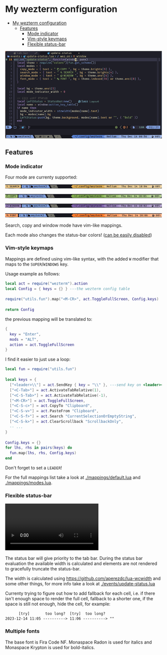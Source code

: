 # My wezterm configuration

<!--toc:start-->
- [My wezterm configuration](#my-wezterm-configuration)
  - [Features](#features)
    - [Mode indicator](#mode-indicator)
    - [Vim-style keymaps](#vim-style-keymaps)
    - [Flexible status-bar](#flexible-status-bar)
<!--toc:end-->

![configuration showcase](./.github/assets/showcase.png)

## Features

### Mode indicator

Four mode are currenty supported:

![showcase search mode](./.github/assets/mode-search-showcase.png)

![showcase copy mode](./.github/assets/mode-copy-showcase.png)

![showcase window mode](./.github/assets/mode-window-showcase.png)

![showcase font mode](./.github/assets/mode-font-showcase.png)

Search, copy and window mode have vim-like mappings.

Each mode also changes the status-bar colors! ([can be easily disabled](https://github.com/sravioli/wezterm/blob/main/events/update-status.lua#L28))

### Vim-style keymaps

Mappings are defined using vim-like syntax, with the added `W` modifier that
maps to the `SUPER`/`WINDOWS` key.

Usage example as follows:

~~~lua
local act = require("wezterm").action
local Config = { keys = {} } ---the wezterm config table

require("utils.fun").map("<M-CR>", act.ToggleFullScreen, Config.keys)

return Config
~~~

the previous mapping will be translated to:

~~~lua
{
  key = "Enter",
  mods = "ALT",
  action = act.ToggleFullScreen
}
~~~

I find it easier to just use a loop:

~~~lua
local fun = require("utils.fun")

local keys = {
  ["<leader>\\"] = act.SendKey { key = "\\" }, ---send key on <leader><leader>
  ["<C-Tab>"] = act.ActivateTabRelative(1),
  ["<C-S-Tab>"] = act.ActivateTabRelative(-1),
  ["<M-CR>"] = act.ToggleFullScreen,
  ["<C-S-c>"] = act.CopyTo "Clipboard",
  ["<C-S-v>"] = act.PasteFrom "Clipboard",
  ["<C-S-f>"] = act.Search "CurrentSelectionOrEmptyString",
  ["<C-S-k>"] = act.ClearScrollback "ScrollbackOnly",
  -- ...
}

Config.keys = {}
for lhs, rhs in pairs(keys) do
  fun.map(lhs, rhs, Config.keys)
end
~~~

Don't forget to set a `LEADER`!

For the full mappings list take a look at
[./mappings/default.lua](./mappings/default.lua) and
[./mappings/modes.lua](./mappings/modes.lua).

### Flexible status-bar

![flexible status bar showcase](./.github/assets/flexible-status-bar-showcase.mp4)

The status bar will give priority to the tab bar. During the status bar evaluation
the available width is calculated and elements are not rendered to gracefully
truncate the status-bar.

The width is calculated using <https://github.com/aperezdc/lua-wcwidth> and some
other things, for more info take a look at [./events/update-status.lua](./events/update-status.lua)

Currenty trying to figure out how to add fallback for each cell, i.e. if there
isn't enough space to render the full cell, fallback to a shorter one, if the
space is still not enough, hide the cell, for example:

~~~text
      [try]       too long?  [try]  too long?
2023-12-14 11:05 ----------> 11:06 ----------> ""
~~~

### Multiple fonts

The base font is Fira Code NF. Monaspace Radon is used for italics and Monaspace
Krypton is used for bold-italics.
